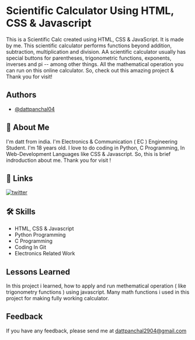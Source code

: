 
# Scientific Calculator Using HTML, CSS & Javascript

This is a Scientific Calc created using HTML, CSS & JavaScript. It is made by me. This scientific calculator performs functions beyond addition, subtraction, multiplication and division. AA scientific calculator usually has special buttons for parentheses, trigonometric functions, exponents, inverses and pi -- among other things. All the mathematical operation you can run on this online calculator. So, check out this amazing project & Thank you for visit!


## Authors

- [@dattpanchal04](https://github.com/dattpanchal04)


## 🚀 About Me

I'm datt from india. I'm Electronics & Communication ( EC ) Engineering Student. I'm 18 years old. I love to do coding in Python, C Programming, In Web-Development Languages like CSS & Javascript. So, this is brief indroduction about me. Thank you for visit !


## 🔗 Links
[![twitter](https://img.shields.io/badge/twitter-1DA1F2?style=for-the-badge&logo=twitter&logoColor=white)](https://twitter.com/dattpanchal04)


## 🛠 Skills

- HTML, CSS & Javascript
- Python Programming
- C Programming
- Coding In Git
- Electronics Related Work


## Lessons Learned

In this project i learned, how to apply and run methematical operation ( like trigonometry functions ) using javascript. Many math functions i used in this project for making fully working calculator. 


## Feedback

If you have any feedback, please send me at dattpanchal2904@gmail.com

